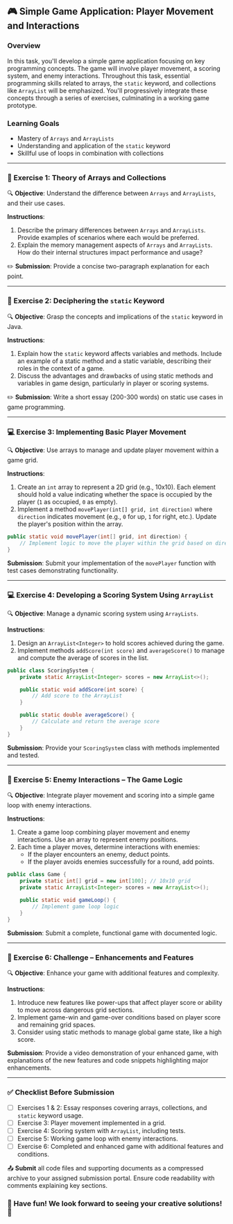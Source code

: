 ## 🎮 Simple Game Application: Player Movement and Interactions

### Overview
In this task, you'll develop a simple game application focusing on key programming concepts. The game will involve player movement, a scoring system, and enemy interactions. Throughout this task, essential programming skills related to arrays, the `static` keyword, and collections like `ArrayList` will be emphasized. You'll progressively integrate these concepts through a series of exercises, culminating in a working game prototype.

### Learning Goals
- Mastery of `Arrays` and `ArrayLists`
- Understanding and application of the `static` keyword
- Skillful use of loops in combination with collections

---

### 🧠 Exercise 1: Theory of Arrays and Collections

🔍 **Objective**: Understand the difference between `Arrays` and `ArrayLists`, and their use cases.

**Instructions**: 
1. Describe the primary differences between `Arrays` and `ArrayLists`. Provide examples of scenarios where each would be preferred.
2. Explain the memory management aspects of `Arrays` and `ArrayLists`. How do their internal structures impact performance and usage?
   
✏️ **Submission**: Provide a concise two-paragraph explanation for each point.

---

### 🧠 Exercise 2: Deciphering the `static` Keyword

🔍 **Objective**: Grasp the concepts and implications of the `static` keyword in Java.

**Instructions**:
1. Explain how the `static` keyword affects variables and methods. Include an example of a static method and a static variable, describing their roles in the context of a game.
2. Discuss the advantages and drawbacks of using static methods and variables in game design, particularly in player or scoring systems.

✏️ **Submission**: Write a short essay (200-300 words) on static use cases in game programming.

---

### 💻 Exercise 3: Implementing Basic Player Movement

🔍 **Objective**: Use arrays to manage and update player movement within a game grid.

**Instructions**:
1. Create an `int` array to represent a 2D grid (e.g., 10x10). Each element should hold a value indicating whether the space is occupied by the player (`1` as occupied, `0` as empty).
2. Implement a method `movePlayer(int[] grid, int direction)` where `direction` indicates movement (e.g., `0` for up, `1` for right, etc.). Update the player's position within the array.

```java
public static void movePlayer(int[] grid, int direction) {
    // Implement logic to move the player within the grid based on direction
}
```
**Submission**: Submit your implementation of the `movePlayer` function with test cases demonstrating functionality.

---

### 💻 Exercise 4: Developing a Scoring System Using `ArrayList`

🔍 **Objective**: Manage a dynamic scoring system using `ArrayLists`.

**Instructions**:
1. Design an `ArrayList<Integer>` to hold scores achieved during the game.
2. Implement methods `addScore(int score)` and `averageScore()` to manage and compute the average of scores in the list.

```java
public class ScoringSystem {
    private static ArrayList<Integer> scores = new ArrayList<>();

    public static void addScore(int score) {
        // Add score to the ArrayList
    }

    public static double averageScore() {
        // Calculate and return the average score
    }
}
```

**Submission**: Provide your `ScoringSystem` class with methods implemented and tested.

---

### 🚀 Exercise 5: Enemy Interactions – The Game Logic

🔍 **Objective**: Integrate player movement and scoring into a simple game loop with enemy interactions.

**Instructions**:
1. Create a game loop combining player movement and enemy interactions. Use an array to represent enemy positions.
2. Each time a player moves, determine interactions with enemies:
   - If the player encounters an enemy, deduct points.
   - If the player avoids enemies successfully for a round, add points.

```java
public class Game {
    private static int[] grid = new int[100]; // 10x10 grid
    private static ArrayList<Integer> scores = new ArrayList<>();
    
    public static void gameLoop() {
        // Implement game loop logic
    }
}
```

**Submission**: Submit a complete, functional game with documented logic.

---

### 🎯 Exercise 6: Challenge – Enhancements and Features

🔍 **Objective**: Enhance your game with additional features and complexity.

**Instructions**:
1. Introduce new features like power-ups that affect player score or ability to move across dangerous grid sections.
2. Implement game-win and game-over conditions based on player score and remaining grid spaces.
3. Consider using static methods to manage global game state, like a high score.

**Submission**: Provide a video demonstration of your enhanced game, with explanations of the new features and code snippets highlighting major enhancements.

---

### ✅ Checklist Before Submission
- [ ] Exercises 1 & 2: Essay responses covering arrays, collections, and `static` keyword usage.
- [ ] Exercise 3: Player movement implemented in a grid.
- [ ] Exercise 4: Scoring system with `ArrayList`, including tests.
- [ ] Exercise 5: Working game loop with enemy interactions.
- [ ] Exercise 6: Completed and enhanced game with additional features and conditions.

📤 **Submit** all code files and supporting documents as a compressed archive to your assigned submission portal. Ensure code readability with comments explaining key sections.

### 🌟 Have fun! We look forward to seeing your creative solutions! 🌟